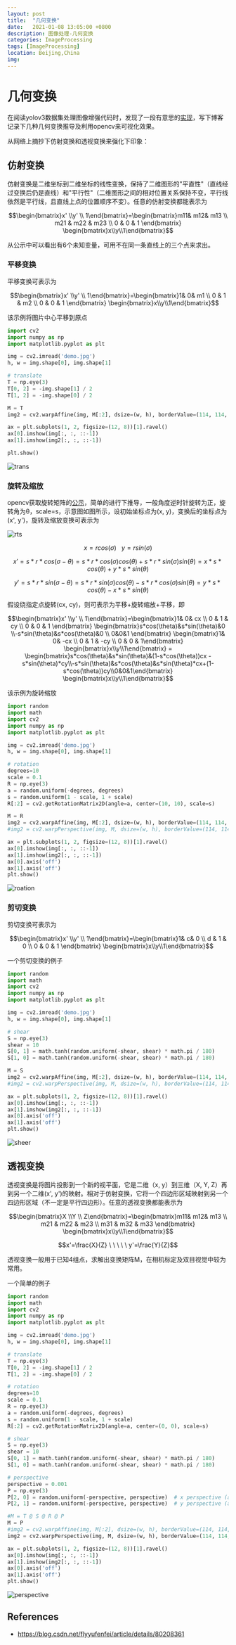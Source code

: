 ```yaml
---
layout: post
title:  "几何变换"
date:   2021-01-08 13:05:00 +0800
description: 图像处理-几何变换
categories: ImageProcessing
tags: [ImageProcessing]
location: Beijing,China
img: 
---
```


# 几何变换

在阅读yolov3数据集处理图像增强代码时，发现了一段有意思的[实现](https://github.com/ultralytics/yolov3/blob/v9.0/utils/datasets.py#L727)，写下博客记录下几种几何变换推导及利用opencv来可视化效果。

从网络上摘抄下仿射变换和透视变换来强化下印象：

## 仿射变换

仿射变换是二维坐标到二维坐标的线性变换，保持了二维图形的"平直性"（直线经过变换后仍是直线）和"平行性"（二维图形之间的相对位置关系保持不变，平行线依然是平行线，且直线上点的位置顺序不变）。任意的仿射变换都能表示为

$$\begin{bmatrix}x' \\y' \\ 1\end{bmatrix}=\begin{bmatrix}m11& m12& m13 \\ m21 & m22 & m23 \\ 0 & 0 & 1 \end{bmatrix} \begin{bmatrix}x\\y\\1\end{bmatrix}$$


从公示中可以看出有6个未知变量，可用不在同一条直线上的三个点来求出。				


### 平移变换

平移变换可表示为

$$\begin{bmatrix}x' \\y' \\ 1\end{bmatrix}=\begin{bmatrix}1& 0& m1 \\ 0 & 1 & m2 \\ 0 & 0 & 1 \end{bmatrix} \begin{bmatrix}x\\y\\1\end{bmatrix}$$

该示例将图片中心平移到原点

```python
import cv2
import numpy as np
import matplotlib.pyplot as plt

img = cv2.imread('demo.jpg')
h, w = img.shape[0], img.shape[1]

# translate
T = np.eye(3)
T[0, 2] = -img.shape[1] / 2
T[1, 2] = -img.shape[0] / 2

M = T
img2 = cv2.warpAffine(img, M[:2], dsize=(w, h), borderValue=(114, 114, 114))

ax = plt.subplots(1, 2, figsize=(12, 8))[1].ravel()
ax[0].imshow(img[:, :, ::-1])
ax[1].imshow(img2[:, :, ::-1])

plt.show()
```

![trans](../images/geometric_transform/translate.png)

### 旋转及缩放

opencv获取旋转矩阵的[公示](https://docs.opencv.org/master/da/d54/group__imgproc__transform.html#gafbbc470ce83812914a70abfb604f4326)，简单的进行下推导，一般角度逆时针旋转为正，旋转角为θ，scale=s，示意图如图所示，设初始坐标点为(x, y)，变换后的坐标点为(x', y')，旋转及缩放变换可表示为

![rts](../images/geometric_transform/rts.png)

$$x = rcos(\sigma)\ \ \ y = rsin(\sigma)$$

$$x'=s*r*cos(\sigma-\theta)=s*r*cos(\sigma)cos(\theta)+s*r*sin(\sigma)sin(\theta)=x*s*cos(\theta)+y*s*sin(\theta)$$

$$y'=s*r*sin(\sigma-\theta)=s*r*sin(\sigma)cos(\theta)-s*r*cos(\sigma)sin(\theta)=y*s*cos(\theta)-x*s*sin(\theta)$$

假设绕指定点旋转(cx, cy)，则可表示为平移+旋转缩放+平移，即

$$\begin{bmatrix}x' \\y' \\ 1\end{bmatrix}=\begin{bmatrix}1& 0& cx \\ 0 & 1 & cy \\ 0 & 0 & 1 \end{bmatrix} \begin{bmatrix}s*cos(\theta)&s*sin(\theta)&0 \\-s*sin(\theta)&s*cos(\theta)&0 \\ 0&0&1 \end{bmatrix} \begin{bmatrix}1& 0& -cx \\ 0 & 1 & -cy \\ 0 & 0 & 1\end{bmatrix}  \begin{bmatrix}x\\y\\1\end{bmatrix} = \begin{bmatrix}s*cos(\theta)&s*sin(\theta)&(1-s*cos(\theta))cx - s*sin(\theta)*cy\\-s*sin(\theta)&s*cos(\theta)&s*sin(\theta)*cx+(1-s*cos(\theta))cy\\0&0&1\end{bmatrix} \begin{bmatrix}x\\y\\1\end{bmatrix}$$

该示例为旋转缩放

```python
import random
import math
import cv2
import numpy as np
import matplotlib.pyplot as plt

img = cv2.imread('demo.jpg')
h, w = img.shape[0], img.shape[1]

# rotation
degrees=10
scale = 0.1
R = np.eye(3)
a = random.uniform(-degrees, degrees)
s = random.uniform(1 - scale, 1 + scale)
R[:2] = cv2.getRotationMatrix2D(angle=a, center=(10, 10), scale=s)

M = R
img2 = cv2.warpAffine(img, M[:2], dsize=(w, h), borderValue=(114, 114, 114))
#img2 = cv2.warpPerspective(img, M, dsize=(w, h), borderValue=(114, 114, 114))

ax = plt.subplots(1, 2, figsize=(12, 8))[1].ravel()
ax[0].imshow(img[:, :, ::-1])
ax[1].imshow(img2[:, :, ::-1])
ax[0].axis('off')
ax[1].axis('off')
plt.show()
```

![roation](../images/geometric_transform/rotation.png)

### 剪切变换

剪切变换可表示为

$$\begin{bmatrix}x' \\y' \\ 1\end{bmatrix}=\begin{bmatrix}1& c& 0 \\ d & 1 & 0 \\ 0 & 0 & 1 \end{bmatrix} \begin{bmatrix}x\\y\\1\end{bmatrix}$$

一个剪切变换的例子

```python
import random
import math
import cv2
import numpy as np
import matplotlib.pyplot as plt

img = cv2.imread('demo.jpg')
h, w = img.shape[0], img.shape[1]

# shear
S = np.eye(3)
shear = 10
S[0, 1] = math.tanh(random.uniform(-shear, shear) * math.pi / 180)
S[1, 0] = math.tanh(random.uniform(-shear, shear) * math.pi / 180)

M = S
img2 = cv2.warpAffine(img, M[:2], dsize=(w, h), borderValue=(114, 114, 114))
#img2 = cv2.warpPerspective(img, M, dsize=(w, h), borderValue=(114, 114, 114))

ax = plt.subplots(1, 2, figsize=(12, 8))[1].ravel()
ax[0].imshow(img[:, :, ::-1])
ax[1].imshow(img2[:, :, ::-1])
ax[0].axis('off')
ax[1].axis('off')
plt.show()
```

![sheer](../images/geometric_transform/sheer.png)

## 透视变换

透视变换是将图片投影到一个新的视平面，它是二维（x, y）到三维（X, Y, Z）再到另一个二维(x', y')的映射。相对于仿射变换，它将一个四边形区域映射到另一个四边形区域（不一定是平行四边形）。任意的透视变换都能表示为

$$\begin{bmatrix}X \\Y \\ Z\end{bmatrix}=\begin{bmatrix}m11& m12& m13 \\ m21 & m22 & m23 \\ m31 & m32 & m33 \end{bmatrix} \begin{bmatrix}x\\y\\1\end{bmatrix}$$

$$x'=\frac{X}{Z} \ \ \ \ \   y'=\frac{Y}{Z}$$

透视变换一般用于已知4组点，求解出变换矩阵M，在相机标定及双目视觉中较为常用。

一个简单的例子

```python
import random
import math
import cv2
import numpy as np
import matplotlib.pyplot as plt

img = cv2.imread('demo.jpg')
h, w = img.shape[0], img.shape[1]

# translate
T = np.eye(3)
T[0, 2] = -img.shape[1] / 2
T[1, 2] = -img.shape[0] / 2

# rotation
degrees=10
scale = 0.1
R = np.eye(3)
a = random.uniform(-degrees, degrees)
s = random.uniform(1 - scale, 1 + scale)
R[:2] = cv2.getRotationMatrix2D(angle=a, center=(0, 0), scale=s)

# shear
S = np.eye(3)
shear = 10
S[0, 1] = math.tanh(random.uniform(-shear, shear) * math.pi / 180)
S[1, 0] = math.tanh(random.uniform(-shear, shear) * math.pi / 180)

# perspective
perspective = 0.001
P = np.eye(3)
P[2, 0] = random.uniform(-perspective, perspective)  # x perspective (about y)
P[2, 1] = random.uniform(-perspective, perspective)  # y perspective (about x)

#M = T @ S @ R @ P
M = P
#img2 = cv2.warpAffine(img, M[:2], dsize=(w, h), borderValue=(114, 114, 114))
img2 = cv2.warpPerspective(img, M, dsize=(w, h), borderValue=(114, 114, 114))

ax = plt.subplots(1, 2, figsize=(12, 8))[1].ravel()
ax[0].imshow(img[:, :, ::-1])
ax[1].imshow(img2[:, :, ::-1])
ax[0].axis('off')
ax[1].axis('off')
plt.show()
```

![perspective](../images/geometric_transform/perspective.png)



## References

- https://blog.csdn.net/flyyufenfei/article/details/80208361